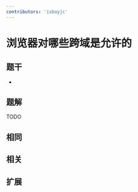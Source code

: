 ```yaml
---
contributors: 'isboyjc'
---
```


# 浏览器对哪些跨域是允许的

## 题干

- 



## 题解

<!-- ::: details 点我查看题解 -->

  TODO

<!-- ::: -->



## 相同


## 相关


## 扩展

